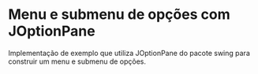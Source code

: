 # Menu e submenu de opções com JOptionPane
Implementação de exemplo que utiliza JOptionPane do pacote swing para construir um menu e submenu de opções.
